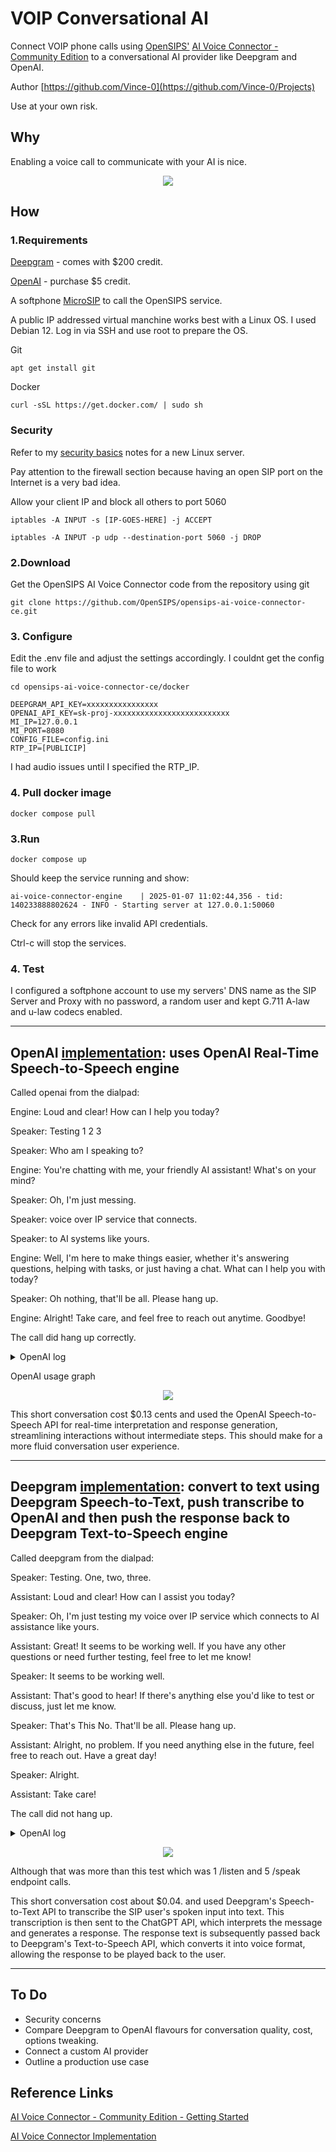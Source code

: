 # VOIP Conversational AI
Connect VOIP phone calls using [OpenSIPS'](https://opensips.org/) [AI Voice Connector - Community Edition](https://github.com/OpenSIPS/opensips-ai-voice-connector-ce) to a conversational AI provider like Deepgram and OpenAI.

Author [https://github.com/Vince-0](https://github.com/Vince-0/Projects)

Use at your own risk.

## Why
Enabling a voice call to communicate with your AI is nice.

<p align="center">
<img src="https://github.com/Vince-0/AI-Voice-Connector/blob/740a2b46a9db2c0c00f61886f9bb6d4db5b76c60/pics/AIConnector3.png" />
</p>

## How

### 1.Requirements

[Deepgram](https://console.deepgram.com/) - comes with $200 credit.

[OpenAI](https://platform.openai.com/) - purchase $5 credit.

A softphone [MicroSIP](https://www.microsip.org/downloads/?file) to call the OpenSIPS service.

A public IP addressed virtual manchine works best with a Linux OS. I used Debian 12. Log in via SSH and use root to prepare the OS.

Git

`apt get install git`

Docker

`curl -sSL https://get.docker.com/ | sudo sh`

### Security
Refer to my [security basics](https://github.com/Vince-0/Security-Basics) notes for a new Linux server.

Pay attention to the firewall section because having an open SIP port on the Internet is a very bad idea.

Allow your client IP and block all others to port 5060

`iptables -A INPUT -s [IP-GOES-HERE] -j ACCEPT`

`iptables -A INPUT -p udp --destination-port 5060 -j DROP`

### 2.Download
Get the OpenSIPS AI Voice Connector code from the repository using git

`git clone https://github.com/OpenSIPS/opensips-ai-voice-connector-ce.git`

### 3. Configure
Edit the .env file and adjust the settings accordingly. I couldnt get the config file to work

`cd opensips-ai-voice-connector-ce/docker`

```
DEEPGRAM_API_KEY=xxxxxxxxxxxxxxxx
OPENAI_API_KEY=sk-proj-xxxxxxxxxxxxxxxxxxxxxxxxxx
MI_IP=127.0.0.1
MI_PORT=8080
CONFIG_FILE=config.ini
RTP_IP=[PUBLICIP]
```

I had audio issues until I specified the RTP_IP.

### 4. Pull docker image

`docker compose pull`

### 3.Run

`docker compose up`

Should keep the service running and show:

`ai-voice-connector-engine    | 2025-01-07 11:02:44,356 - tid: 140233888802624 - INFO - Starting server at 127.0.0.1:50060`

Check for any errors like invalid API credentials.

Ctrl-c will stop the services.

### 4. Test

I configured a softphone account to use my servers' DNS name as the SIP Server and Proxy with no password, a random user and kept G.711 A-law and u-law codecs enabled.

---
OpenAI [implementation](https://github.com/OpenSIPS/opensips-ai-voice-connector-ce/blob/addad5c94dd1a96bbdadbb565a4630657cb679ae/docs/ai/openai.md): uses OpenAI Real-Time Speech-to-Speech engine
---
Called openai from the dialpad:

Engine: Loud and clear! How can I help you today?

Speaker: Testing 1 2 3

Speaker: Who am I speaking to?

Engine: You're chatting with me, your friendly AI assistant! What's on your mind?

Speaker: Oh, I'm just messing.

Speaker: voice over IP service that connects.

Speaker: to AI systems like yours.

Engine: Well, I'm here to make things easier, whether it's answering questions, helping with tasks, or just having a chat. What can I help you with today?

Speaker: Oh nothing, that'll be all. Please hang up.

Engine: Alright! Take care, and feel free to reach out anytime. Goodbye!

The call did hang up correctly.

<details>
<summary>OpenAI log</summary>

```
ai-voice-connector-opensips  | Jan  7 11:15:52 [26] NOTICE:Started new call for B2B.486.112.1736248552.9724861
ai-voice-connector-engine    | 2025-01-07 11:15:52,767 - tid: 140019193558848 - INFO - Bound to 0.0.0.0:61218
ai-voice-connector-engine    | 2025-01-07 11:15:52,768 - tid: 140019193558848 - INFO - handling B2B.486.112.1736248552.9724861 using openai AI
ai-voice-connector-engine    | 2025-01-07 11:15:53,982 - tid: 140019193558848 - INFO - session.updated
ai-voice-connector-engine    | 2025-01-07 11:15:57,063 - tid: 140019193558848 - INFO - input_audio_buffer.speech_started
ai-voice-connector-engine    | 2025-01-07 11:15:59,164 - tid: 140019193558848 - INFO - input_audio_buffer.speech_stopped
ai-voice-connector-engine    | 2025-01-07 11:15:59,165 - tid: 140019193558848 - INFO - input_audio_buffer.committed
ai-voice-connector-engine    | 2025-01-07 11:15:59,172 - tid: 140019193558848 - INFO - response.created
ai-voice-connector-engine    | 2025-01-07 11:15:59,764 - tid: 140019193558848 - INFO - rate_limits.updated
ai-voice-connector-engine    | 2025-01-07 11:15:59,768 - tid: 140019193558848 - INFO - response.output_item.added
ai-voice-connector-engine    | 2025-01-07 11:15:59,783 - tid: 140019193558848 - INFO - response.content_part.added
ai-voice-connector-engine    | 2025-01-07 11:15:59,785 - tid: 140019193558848 - INFO - response.audio_transcript.delta
ai-voice-connector-engine    | 2025-01-07 11:15:59,788 - tid: 140019193558848 - INFO - response.audio_transcript.delta
ai-voice-connector-engine    | 2025-01-07 11:15:59,796 - tid: 140019193558848 - INFO - response.audio_transcript.delta
ai-voice-connector-engine    | 2025-01-07 11:15:59,803 - tid: 140019193558848 - INFO - response.audio_transcript.delta
ai-voice-connector-engine    | 2025-01-07 11:15:59,819 - tid: 140019193558848 - INFO - response.audio_transcript.delta
ai-voice-connector-engine    | 2025-01-07 11:15:59,937 - tid: 140019193558848 - INFO - response.audio_transcript.delta
ai-voice-connector-engine    | 2025-01-07 11:16:00,065 - tid: 140019193558848 - INFO - response.audio_transcript.delta
ai-voice-connector-engine    | 2025-01-07 11:16:00,254 - tid: 140019193558848 - INFO - response.audio_transcript.delta
ai-voice-connector-engine    | 2025-01-07 11:16:00,254 - tid: 140019193558848 - INFO - response.audio_transcript.delta
ai-voice-connector-engine    | 2025-01-07 11:16:00,254 - tid: 140019193558848 - INFO - response.audio_transcript.delta
ai-voice-connector-engine    | 2025-01-07 11:16:00,254 - tid: 140019193558848 - INFO - response.audio_transcript.delta
ai-voice-connector-engine    | 2025-01-07 11:16:00,257 - tid: 140019193558848 - INFO - response.audio_transcript.delta
ai-voice-connector-engine    | 2025-01-07 11:16:00,419 - tid: 140019193558848 - INFO - response.audio.done
ai-voice-connector-engine    | 2025-01-07 11:16:00,419 - tid: 140019193558848 - INFO - Engine: Loud and clear! How can I help you today?
ai-voice-connector-engine    | 2025-01-07 11:16:00,420 - tid: 140019193558848 - INFO - response.content_part.done
ai-voice-connector-engine    | 2025-01-07 11:16:00,420 - tid: 140019193558848 - INFO - response.output_item.done
ai-voice-connector-engine    | 2025-01-07 11:16:00,420 - tid: 140019193558848 - INFO - response.done
ai-voice-connector-engine    | 2025-01-07 11:16:01,522 - tid: 140019193558848 - INFO - Speaker: Testing 1 2 3
ai-voice-connector-engine    | 2025-01-07 11:16:05,707 - tid: 140019193558848 - INFO - input_audio_buffer.speech_started
ai-voice-connector-engine    | 2025-01-07 11:16:06,984 - tid: 140019193558848 - INFO - input_audio_buffer.speech_stopped
ai-voice-connector-engine    | 2025-01-07 11:16:06,985 - tid: 140019193558848 - INFO - input_audio_buffer.committed
ai-voice-connector-engine    | 2025-01-07 11:16:06,999 - tid: 140019193558848 - INFO - response.created
ai-voice-connector-engine    | 2025-01-07 11:16:07,218 - tid: 140019193558848 - INFO - rate_limits.updated
ai-voice-connector-engine    | 2025-01-07 11:16:07,223 - tid: 140019193558848 - INFO - response.output_item.added
ai-voice-connector-engine    | 2025-01-07 11:16:07,237 - tid: 140019193558848 - INFO - response.content_part.added
ai-voice-connector-engine    | 2025-01-07 11:16:07,237 - tid: 140019193558848 - INFO - response.audio_transcript.delta
ai-voice-connector-engine    | 2025-01-07 11:16:07,242 - tid: 140019193558848 - INFO - response.audio_transcript.delta
ai-voice-connector-engine    | 2025-01-07 11:16:07,248 - tid: 140019193558848 - INFO - response.audio_transcript.delta
ai-voice-connector-engine    | 2025-01-07 11:16:07,259 - tid: 140019193558848 - INFO - response.audio_transcript.delta
ai-voice-connector-engine    | 2025-01-07 11:16:07,264 - tid: 140019193558848 - INFO - response.audio_transcript.delta
ai-voice-connector-engine    | 2025-01-07 11:16:07,389 - tid: 140019193558848 - INFO - response.audio_transcript.delta
ai-voice-connector-engine    | 2025-01-07 11:16:07,395 - tid: 140019193558848 - INFO - response.audio_transcript.delta
ai-voice-connector-engine    | 2025-01-07 11:16:07,402 - tid: 140019193558848 - INFO - response.audio_transcript.delta
ai-voice-connector-engine    | 2025-01-07 11:16:07,527 - tid: 140019193558848 - INFO - response.audio_transcript.delta
ai-voice-connector-engine    | 2025-01-07 11:16:07,534 - tid: 140019193558848 - INFO - response.audio_transcript.delta
ai-voice-connector-engine    | 2025-01-07 11:16:07,653 - tid: 140019193558848 - INFO - response.audio_transcript.delta
ai-voice-connector-engine    | 2025-01-07 11:16:07,664 - tid: 140019193558848 - INFO - response.audio_transcript.delta
ai-voice-connector-engine    | 2025-01-07 11:16:07,671 - tid: 140019193558848 - INFO - response.audio_transcript.delta
ai-voice-connector-engine    | 2025-01-07 11:16:07,678 - tid: 140019193558848 - INFO - response.audio_transcript.delta
ai-voice-connector-engine    | 2025-01-07 11:16:07,685 - tid: 140019193558848 - INFO - response.audio_transcript.delta
ai-voice-connector-engine    | 2025-01-07 11:16:07,877 - tid: 140019193558848 - INFO - Speaker: Who am I speaking to?
ai-voice-connector-engine    | 2025-01-07 11:16:08,045 - tid: 140019193558848 - INFO - response.audio.done
ai-voice-connector-engine    | 2025-01-07 11:16:08,047 - tid: 140019193558848 - INFO - Engine: You're chatting with me, your friendly AI assistant! What's on your mind?
ai-voice-connector-engine    | 2025-01-07 11:16:08,047 - tid: 140019193558848 - INFO - response.content_part.done
ai-voice-connector-engine    | 2025-01-07 11:16:08,048 - tid: 140019193558848 - INFO - response.output_item.done
ai-voice-connector-engine    | 2025-01-07 11:16:08,049 - tid: 140019193558848 - INFO - response.done
ai-voice-connector-engine    | 2025-01-07 11:16:14,582 - tid: 140019193558848 - INFO - input_audio_buffer.speech_started
ai-voice-connector-engine    | 2025-01-07 11:16:16,502 - tid: 140019193558848 - INFO - input_audio_buffer.speech_stopped
ai-voice-connector-engine    | 2025-01-07 11:16:16,503 - tid: 140019193558848 - INFO - input_audio_buffer.committed
ai-voice-connector-engine    | 2025-01-07 11:16:16,509 - tid: 140019193558848 - INFO - response.created
ai-voice-connector-engine    | 2025-01-07 11:16:16,546 - tid: 140019193558848 - INFO - input_audio_buffer.speech_started
ai-voice-connector-engine    | 2025-01-07 11:16:16,584 - tid: 140019193558848 - INFO - response.done
ai-voice-connector-engine    | 2025-01-07 11:16:16,985 - tid: 140019193558848 - INFO - input_audio_buffer.speech_stopped
ai-voice-connector-engine    | 2025-01-07 11:16:16,985 - tid: 140019193558848 - INFO - input_audio_buffer.committed
ai-voice-connector-engine    | 2025-01-07 11:16:16,989 - tid: 140019193558848 - INFO - Speaker:
ai-voice-connector-engine    | 2025-01-07 11:16:16,990 - tid: 140019193558848 - INFO - response.created
ai-voice-connector-engine    | 2025-01-07 11:16:17,031 - tid: 140019193558848 - INFO - input_audio_buffer.speech_started
ai-voice-connector-engine    | 2025-01-07 11:16:17,037 - tid: 140019193558848 - INFO - response.done
ai-voice-connector-engine    | 2025-01-07 11:16:17,973 - tid: 140019193558848 - INFO - Speaker: Oh, I'm just messing.
ai-voice-connector-engine    | 2025-01-07 11:16:19,708 - tid: 140019193558848 - INFO - input_audio_buffer.speech_stopped
ai-voice-connector-engine    | 2025-01-07 11:16:19,710 - tid: 140019193558848 - INFO - input_audio_buffer.committed
ai-voice-connector-engine    | 2025-01-07 11:16:19,720 - tid: 140019193558848 - INFO - response.created
ai-voice-connector-engine    | 2025-01-07 11:16:19,943 - tid: 140019193558848 - INFO - input_audio_buffer.speech_started
ai-voice-connector-engine    | 2025-01-07 11:16:19,948 - tid: 140019193558848 - INFO - response.done
ai-voice-connector-engine    | 2025-01-07 11:16:20,822 - tid: 140019193558848 - INFO - Speaker: voice over IP service that connects.
ai-voice-connector-engine    | 2025-01-07 11:16:22,465 - tid: 140019193558848 - INFO - input_audio_buffer.speech_stopped
ai-voice-connector-engine    | 2025-01-07 11:16:22,466 - tid: 140019193558848 - INFO - input_audio_buffer.committed
ai-voice-connector-engine    | 2025-01-07 11:16:22,473 - tid: 140019193558848 - INFO - response.created
ai-voice-connector-engine    | 2025-01-07 11:16:22,774 - tid: 140019193558848 - INFO - rate_limits.updated
ai-voice-connector-engine    | 2025-01-07 11:16:22,778 - tid: 140019193558848 - INFO - response.output_item.added
ai-voice-connector-engine    | 2025-01-07 11:16:22,793 - tid: 140019193558848 - INFO - response.content_part.added
ai-voice-connector-engine    | 2025-01-07 11:16:22,795 - tid: 140019193558848 - INFO - response.audio_transcript.delta
ai-voice-connector-engine    | 2025-01-07 11:16:22,802 - tid: 140019193558848 - INFO - response.audio_transcript.delta
ai-voice-connector-engine    | 2025-01-07 11:16:22,803 - tid: 140019193558848 - INFO - response.audio_transcript.delta
ai-voice-connector-engine    | 2025-01-07 11:16:22,809 - tid: 140019193558848 - INFO - response.audio_transcript.delta
ai-voice-connector-engine    | 2025-01-07 11:16:22,817 - tid: 140019193558848 - INFO - response.audio_transcript.delta
ai-voice-connector-engine    | 2025-01-07 11:16:22,823 - tid: 140019193558848 - INFO - response.audio_transcript.delta
ai-voice-connector-engine    | 2025-01-07 11:16:22,953 - tid: 140019193558848 - INFO - response.audio_transcript.delta
ai-voice-connector-engine    | 2025-01-07 11:16:22,956 - tid: 140019193558848 - INFO - response.audio_transcript.delta
ai-voice-connector-engine    | 2025-01-07 11:16:22,966 - tid: 140019193558848 - INFO - response.audio_transcript.delta
ai-voice-connector-engine    | 2025-01-07 11:16:23,100 - tid: 140019193558848 - INFO - response.audio_transcript.delta
ai-voice-connector-engine    | 2025-01-07 11:16:23,218 - tid: 140019193558848 - INFO - response.audio_transcript.delta
ai-voice-connector-engine    | 2025-01-07 11:16:23,221 - tid: 140019193558848 - INFO - response.audio_transcript.delta
ai-voice-connector-engine    | 2025-01-07 11:16:23,232 - tid: 140019193558848 - INFO - response.audio_transcript.delta
ai-voice-connector-engine    | 2025-01-07 11:16:23,237 - tid: 140019193558848 - INFO - response.audio_transcript.delta
ai-voice-connector-engine    | 2025-01-07 11:16:23,243 - tid: 140019193558848 - INFO - response.audio_transcript.delta
ai-voice-connector-engine    | 2025-01-07 11:16:23,253 - tid: 140019193558848 - INFO - response.audio_transcript.delta
ai-voice-connector-engine    | 2025-01-07 11:16:23,483 - tid: 140019193558848 - INFO - response.audio_transcript.delta
ai-voice-connector-engine    | 2025-01-07 11:16:23,486 - tid: 140019193558848 - INFO - response.audio_transcript.delta
ai-voice-connector-engine    | 2025-01-07 11:16:23,493 - tid: 140019193558848 - INFO - response.audio_transcript.delta
ai-voice-connector-engine    | 2025-01-07 11:16:23,499 - tid: 140019193558848 - INFO - response.audio_transcript.delta
ai-voice-connector-engine    | 2025-01-07 11:16:23,504 - tid: 140019193558848 - INFO - Speaker: to AI systems like yours.
ai-voice-connector-engine    | 2025-01-07 11:16:23,506 - tid: 140019193558848 - INFO - response.audio_transcript.delta
ai-voice-connector-engine    | 2025-01-07 11:16:23,513 - tid: 140019193558848 - INFO - response.audio_transcript.delta
ai-voice-connector-engine    | 2025-01-07 11:16:23,521 - tid: 140019193558848 - INFO - response.audio_transcript.delta
ai-voice-connector-engine    | 2025-01-07 11:16:23,527 - tid: 140019193558848 - INFO - response.audio_transcript.delta
ai-voice-connector-engine    | 2025-01-07 11:16:23,535 - tid: 140019193558848 - INFO - response.audio_transcript.delta
ai-voice-connector-engine    | 2025-01-07 11:16:23,889 - tid: 140019193558848 - INFO - response.audio_transcript.delta
ai-voice-connector-engine    | 2025-01-07 11:16:23,895 - tid: 140019193558848 - INFO - response.audio_transcript.delta
ai-voice-connector-engine    | 2025-01-07 11:16:23,921 - tid: 140019193558848 - INFO - response.audio_transcript.delta
ai-voice-connector-engine    | 2025-01-07 11:16:23,923 - tid: 140019193558848 - INFO - response.audio_transcript.delta
ai-voice-connector-engine    | 2025-01-07 11:16:23,923 - tid: 140019193558848 - INFO - response.audio_transcript.delta
ai-voice-connector-engine    | 2025-01-07 11:16:23,924 - tid: 140019193558848 - INFO - response.audio_transcript.delta
ai-voice-connector-engine    | 2025-01-07 11:16:24,704 - tid: 140019193558848 - INFO - response.audio_transcript.delta
ai-voice-connector-engine    | 2025-01-07 11:16:24,707 - tid: 140019193558848 - INFO - response.audio.done
ai-voice-connector-engine    | 2025-01-07 11:16:24,708 - tid: 140019193558848 - INFO - Engine: Well, I'm here to make things easier, whether it's answering questions, helping with tasks, or just having a chat. What can I help you with today?
ai-voice-connector-engine    | 2025-01-07 11:16:24,708 - tid: 140019193558848 - INFO - response.content_part.done
ai-voice-connector-engine    | 2025-01-07 11:16:24,712 - tid: 140019193558848 - INFO - response.output_item.done
ai-voice-connector-engine    | 2025-01-07 11:16:24,712 - tid: 140019193558848 - INFO - response.done
ai-voice-connector-engine    | 2025-01-07 11:16:34,782 - tid: 140019193558848 - INFO - input_audio_buffer.speech_started
ai-voice-connector-engine    | 2025-01-07 11:16:36,745 - tid: 140019193558848 - INFO - input_audio_buffer.speech_stopped
ai-voice-connector-engine    | 2025-01-07 11:16:36,746 - tid: 140019193558848 - INFO - input_audio_buffer.committed
ai-voice-connector-engine    | 2025-01-07 11:16:36,756 - tid: 140019193558848 - INFO - response.created
ai-voice-connector-engine    | 2025-01-07 11:16:37,064 - tid: 140019193558848 - INFO - rate_limits.updated
ai-voice-connector-engine    | 2025-01-07 11:16:37,067 - tid: 140019193558848 - INFO - response.output_item.added
ai-voice-connector-engine    | 2025-01-07 11:16:37,085 - tid: 140019193558848 - INFO - response.content_part.added
ai-voice-connector-engine    | 2025-01-07 11:16:37,085 - tid: 140019193558848 - INFO - response.audio_transcript.delta
ai-voice-connector-engine    | 2025-01-07 11:16:37,089 - tid: 140019193558848 - INFO - response.audio_transcript.delta
ai-voice-connector-engine    | 2025-01-07 11:16:37,094 - tid: 140019193558848 - INFO - response.audio_transcript.delta
ai-voice-connector-engine    | 2025-01-07 11:16:37,100 - tid: 140019193558848 - INFO - response.audio_transcript.delta
ai-voice-connector-engine    | 2025-01-07 11:16:37,108 - tid: 140019193558848 - INFO - response.audio_transcript.delta
ai-voice-connector-engine    | 2025-01-07 11:16:37,240 - tid: 140019193558848 - INFO - response.audio_transcript.delta
ai-voice-connector-engine    | 2025-01-07 11:16:37,253 - tid: 140019193558848 - INFO - response.audio_transcript.delta
ai-voice-connector-engine    | 2025-01-07 11:16:37,370 - tid: 140019193558848 - INFO - response.audio_transcript.delta
ai-voice-connector-engine    | 2025-01-07 11:16:37,376 - tid: 140019193558848 - INFO - response.audio_transcript.delta
ai-voice-connector-engine    | 2025-01-07 11:16:37,385 - tid: 140019193558848 - INFO - response.audio_transcript.delta
ai-voice-connector-engine    | 2025-01-07 11:16:37,394 - tid: 140019193558848 - INFO - response.audio_transcript.delta
ai-voice-connector-engine    | 2025-01-07 11:16:37,517 - tid: 140019193558848 - INFO - response.audio_transcript.delta
ai-voice-connector-engine    | 2025-01-07 11:16:37,524 - tid: 140019193558848 - INFO - response.audio_transcript.delta
ai-voice-connector-engine    | 2025-01-07 11:16:37,538 - tid: 140019193558848 - INFO - response.audio_transcript.delta
ai-voice-connector-engine    | 2025-01-07 11:16:37,540 - tid: 140019193558848 - INFO - response.audio_transcript.delta
ai-voice-connector-engine    | 2025-01-07 11:16:37,665 - tid: 140019193558848 - INFO - Speaker: Oh nothing, that'll be all. Please hang up.
ai-voice-connector-engine    | 2025-01-07 11:16:37,872 - tid: 140019193558848 - INFO - response.audio.done
ai-voice-connector-engine    | 2025-01-07 11:16:37,874 - tid: 140019193558848 - INFO - Engine: Alright! Take care, and feel free to reach out anytime. Goodbye!
ai-voice-connector-engine    | 2025-01-07 11:16:37,874 - tid: 140019193558848 - INFO - response.content_part.done
ai-voice-connector-engine    | 2025-01-07 11:16:37,880 - tid: 140019193558848 - INFO - response.output_item.done
ai-voice-connector-engine    | 2025-01-07 11:16:38,250 - tid: 140019193558848 - INFO - response.output_item.added
ai-voice-connector-engine    | 2025-01-07 11:16:38,250 - tid: 140019193558848 - INFO - response.function_call_arguments.delta
ai-voice-connector-engine    | 2025-01-07 11:16:38,271 - tid: 140019193558848 - INFO - response.function_call_arguments.done
ai-voice-connector-engine    | 2025-01-07 11:16:38,275 - tid: 140019193558848 - INFO - response.output_item.done
ai-voice-connector-engine    | 2025-01-07 11:16:38,290 - tid: 140019193558848 - INFO - response.done
ai-voice-connector-engine    | 2025-01-07 11:16:41,331 - tid: 140019193558848 - INFO - Terminating call B2B.486.112.1736248552.9724861
ai-voice-connector-engine    | 2025-01-07 11:16:41,334 - tid: 140019193558848 - INFO - Call B2B.486.112.1736248552.9724861 closing
```
</details>

OpenAI usage graph
<p align="center">
<img src="https://github.com/Vince-0/AI-Voice-Connector/blob/844a9f72e7e76ecec938903c650232cee588c43d/pics/openai1.png" />
</p>

This short conversation cost $0.13 cents and used the OpenAI Speech-to-Speech API for real-time interpretation and response generation, streamlining interactions without intermediate steps. This should make for a more fluid conversation user experience.

---
Deepgram [implementation](https://github.com/OpenSIPS/opensips-ai-voice-connector-ce/blob/addad5c94dd1a96bbdadbb565a4630657cb679ae/docs/ai/deepgram.md): convert to text using Deepgram Speech-to-Text, push transcribe to OpenAI and then push the response back to Deepgram Text-to-Speech engine
---
Called deepgram from the dialpad:

Speaker: Testing. One, two, three.

Assistant: Loud and clear! How can I assist you today?

Speaker: Oh, I'm just testing my voice over IP service which connects to AI assistance like yours.

Assistant: Great! It seems to be working well. If you have any other questions or need further testing, feel free to let me know!

Speaker: It seems to be working well.

Assistant: That's good to hear! If there's anything else you'd like to test or discuss, just let me know.

Speaker: That's This No. That'll be all. Please hang up.

Assistant: Alright, no problem. If you need anything else in the future, feel free to reach out. Have a great day!

Speaker: Alright.

Assistant: Take care!

The call did not hang up.


<details>
<summary>OpenAI log</summary>
  
```
ai-voice-connector-opensips  | Jan  7 11:17:23 [20] NOTICE:Started new call for B2B.373.208.1736248643.1669313877
ai-voice-connector-engine    | 2025-01-07 11:17:23,148 - tid: 140019193558848 - INFO - Bound to 0.0.0.0:63415
ai-voice-connector-engine    | 2025-01-07 11:17:23,148 - tid: 140019193558848 - INFO - handling B2B.373.208.1736248643.1669313877 using deepgram AI
ai-voice-connector-engine    | 2025-01-07 11:17:31,452 - tid: 140019193558848 - INFO - Speaker: Testing. One, two, three.
ai-voice-connector-engine    | 2025-01-07 11:17:32,413 - tid: 140019193558848 - INFO - HTTP Request: POST https://api.openai.com/v1/chat/completions "HTTP/1.1 200 OK"
ai-voice-connector-engine    | 2025-01-07 11:17:32,425 - tid: 140019193558848 - INFO - Assistant: Loud and clear! How can I assist you today?
ai-voice-connector-engine    | 2025-01-07 11:17:33,527 - tid: 140019193558848 - INFO - HTTP Request: POST https://api.deepgram.com/v1/speak?model=aura-asteria-en&encoding=alaw&container=none&sample_rate=8000 "HTTP/1.1 200 OK"
ai-voice-connector-engine    | 2025-01-07 11:17:46,191 - tid: 140019193558848 - INFO - Speaker: Oh, I'm just testing my voice over IP service which connects to AI assistance like yours.
ai-voice-connector-engine    | 2025-01-07 11:17:47,383 - tid: 140019193558848 - INFO - HTTP Request: POST https://api.openai.com/v1/chat/completions "HTTP/1.1 200 OK"
ai-voice-connector-engine    | 2025-01-07 11:17:47,391 - tid: 140019193558848 - INFO - Assistant: Great! It seems to be working well. If you have any other questions or need further testing, feel free to let me know!
ai-voice-connector-engine    | 2025-01-07 11:17:48,478 - tid: 140019193558848 - INFO - HTTP Request: POST https://api.deepgram.com/v1/speak?model=aura-asteria-en&encoding=alaw&container=none&sample_rate=8000 "HTTP/1.1 200 OK"
ai-voice-connector-engine    | 2025-01-07 11:17:51,192 - tid: 140019193558848 - INFO - Speaker: It seems to be working well.
ai-voice-connector-engine    | 2025-01-07 11:17:52,499 - tid: 140019193558848 - INFO - HTTP Request: POST https://api.openai.com/v1/chat/completions "HTTP/1.1 200 OK"
ai-voice-connector-engine    | 2025-01-07 11:17:52,505 - tid: 140019193558848 - INFO - Assistant: That's good to hear! If there's anything else you'd like to test or discuss, just let me know.
ai-voice-connector-engine    | 2025-01-07 11:17:53,281 - tid: 140019193558848 - INFO - HTTP Request: POST https://api.deepgram.com/v1/speak?model=aura-asteria-en&encoding=alaw&container=none&sample_rate=8000 "HTTP/1.1 200 OK"
ai-voice-connector-engine    | 2025-01-07 11:18:03,676 - tid: 140019193558848 - INFO - Speaker: That's This No. That'll be all. Please hang up.
ai-voice-connector-engine    | 2025-01-07 11:18:04,899 - tid: 140019193558848 - INFO - HTTP Request: POST https://api.openai.com/v1/chat/completions "HTTP/1.1 200 OK"
ai-voice-connector-engine    | 2025-01-07 11:18:04,902 - tid: 140019193558848 - INFO - Assistant: Alright, no problem. If you need anything else in the future, feel free to reach out. Have a great day!
ai-voice-connector-engine    | 2025-01-07 11:18:05,706 - tid: 140019193558848 - INFO - HTTP Request: POST https://api.deepgram.com/v1/speak?model=aura-asteria-en&encoding=alaw&container=none&sample_rate=8000 "HTTP/1.1 200 OK"
ai-voice-connector-engine    | 2025-01-07 11:18:06,673 - tid: 140019193558848 - INFO - Speaker: Alright.
ai-voice-connector-engine    | 2025-01-07 11:18:07,363 - tid: 140019193558848 - INFO - HTTP Request: POST https://api.openai.com/v1/chat/completions "HTTP/1.1 200 OK"
ai-voice-connector-engine    | 2025-01-07 11:18:07,504 - tid: 140019193558848 - INFO - Assistant: Take care!
ai-voice-connector-engine    | 2025-01-07 11:18:08,471 - tid: 140019193558848 - INFO - HTTP Request: POST https://api.deepgram.com/v1/speak?model=aura-asteria-en&encoding=alaw&container=none&sample_rate=8000 "HTTP/1.1 200 OK"
ai-voice-connector-engine    | 2025-01-07 11:18:21,351 - tid: 140019193558848 - INFO - Call B2B.373.208.1736248643.1669313877 closing
ai-voice-connector-engine    | tasks cancelled error:
ai-voice-connector-engine    | 2025-01-07 11:18:21,857 - tid: 140019193558848 - ERROR - tasks cancelled error:
```
</details>

<p align="center">
<img src="https://github.com/Vince-0/AI-Voice-Connector/blob/844a9f72e7e76ecec938903c650232cee588c43d/pics/deepgram2.png" />
</p>

Although that was more than this test which was 1 /listen and 5 /speak endpoint calls.

This short conversation cost about $0.04. and used Deepgram's Speech-to-Text API to transcribe the SIP user's spoken input into text. This transcription is then sent to the ChatGPT API, which interprets the message and generates a response. The response text is subsequently passed back to Deepgram's Text-to-Speech API, which converts it into voice format, allowing the response to be played back to the user.

---

## To Do
- Security concerns
- Compare Deepgram to OpenAI flavours for conversation quality, cost, options tweaking.
- Connect a custom AI provider
- Outline a production use case

## Reference Links
[AI Voice Connector - Community Edition - Getting Started](https://github.com/OpenSIPS/opensips-ai-voice-connector-ce)

[AI Voice Connector Implementation](https://github.com/OpenSIPS/opensips-ai-voice-connector-ce/blob/main/docs/implementation.md)
